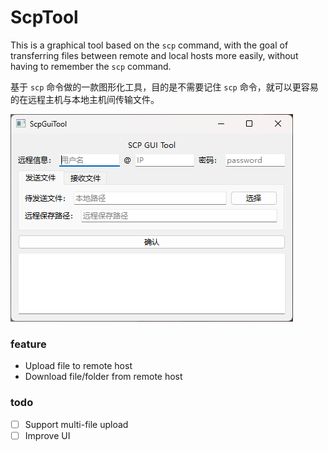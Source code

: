 # ScpTool
This is a graphical tool based on the `scp` command, with the goal of transferring files between remote and local hosts more easily, without having to remember the `scp` command. 

基于 `scp` 命令做的一款图形化工具，目的是不需要记住 `scp` 命令，就可以更容易的在远程主机与本地主机间传输文件。


![](images\screenshot_1.png)


### feature

+ Upload file to remote host
+ Download file/folder from remote host

### todo

- [ ] Support multi-file upload
- [ ] Improve UI
